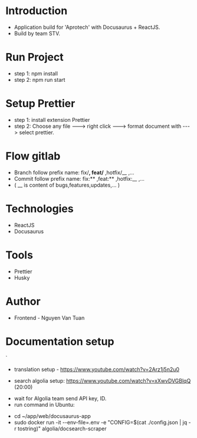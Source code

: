 # Introduction

- Application build for 'Aprotech' with Docusaurus + ReactJS.
- Build by team STV.

# Run Project

- step 1: npm install
- step 2: npm run start

# Setup Prettier

- step 1: install extension Prettier
- step 2: Choose any file ---> right click ---> format document with ---> select prettier.

# Flow gitlab

- Branch follow prefix name: fix/**, feat/** ,hotfix/\_\_ ,...
- Commit follow prefix name: fix:** ,feat:** ,hotfix:\_\_ ,...
- ( \_\_ is content of bugs,features,updates,... )

# Technologies

- ReactJS
- Docusaurus

# Tools

- Prettier
- Husky

# Author

- Frontend - Nguyen Van Tuan

# Documentation setup

`

- translation setup - https://www.youtube.com/watch?v=2Arz1j5n2u0

- search algolia setup: https://www.youtube.com/watch?v=xXwvDVGBlqQ (20:00)

* wait for Algolia team send API key, ID.
* run command in Ubuntu:

- cd ~/app/web/docusaurus-app
- sudo docker run -it --env-file=.env -e "CONFIG=$(cat ./config.json | jq -
  r tostring)" algolia/docsearch-scraper
